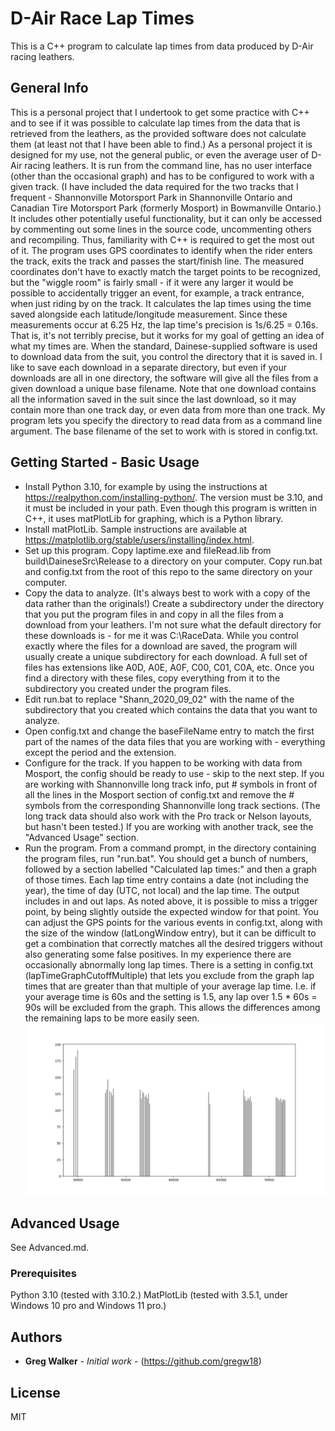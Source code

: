 # D-Air Race Lap Times

This is a C++ program to calculate lap times from data produced by D-Air racing leathers.

## General Info
This is a personal project that I undertook to get some practice with C++ and to see if it was possible to calculate lap times from the data that is retrieved from the leathers, as the provided software does not calculate them (at least not that I have been able to find.)
As a personal project it is designed for my use, not the general public, or even the average user of D-Air racing leathers. It is run from the command line, has no user interface (other than the occasional graph) and has to be configured to work with a given track. (I have included the data required for the two tracks that I frequent - Shannonville Motorsport Park in Shannonville Ontario and Canadian Tire Motorsport Park (formerly Mosport) in Bowmanville Ontario.) It includes other potentially useful functionality, but it can only be accessed by commenting out some lines in the source code, uncommenting others and recompiling. Thus, familiarity with C++ is required to get the most out of it.
The program uses GPS coordinates to identify when the rider enters the track, exits the track and passes the start/finish line. The measured coordinates don't have to exactly match the target points to be recognized, but the "wiggle room" is fairly small - if it were any larger it would be possible to accidentally trigger an event, for example, a track entrance, when just riding by on the track.
It calculates the lap times using the time saved alongside each latitude/longitude measurement. Since these measurements occur at 6.25 Hz, the lap time's precision is 1s/6.25 = 0.16s. That is, it's not terribly precise, but it works for my goal of getting an idea of what my times are.
When the standard, Dainese-supplied software is used to download data from the suit, you control the directory that it is saved in. I like to save each download in a separate directory, but even if your downloads are all in one directory, the software will give all the files from a given download a unique base filename. Note that one download contains all the information saved in the suit since the last download, so it may contain more than one track day, or even data from more than one track.
My program lets you specify the directory to read data from as a command line argument. The base filename of the set to work with is stored in config.txt.

## Getting Started - Basic Usage
- Install Python 3.10, for example by using the instructions at https://realpython.com/installing-python/. The version must be 3.10, and it must be included in your path. Even though this program is written in C++, it uses matPlotLib for graphing, which is a Python library.
- Install matPlotLib. Sample instructions are available at https://matplotlib.org/stable/users/installing/index.html.
- Set up this program. Copy laptime.exe and fileRead.lib from build\DaineseSrc\Release to a directory on your computer. Copy run.bat and config.txt from the root of this repo to the same directory on your computer.
- Copy the data to analyze. (It's always best to work with a copy of the data rather than the originals!) Create a subdirectory under the directory that you put the program files in and copy in all the files from a download from your leathers. I'm not sure what the default directory for these downloads is - for me it was C:\RaceData. While you control exactly where the files for a download are saved, the program will usually create a unique subdirectory for each download. A full set of files has extensions like A0D, A0E, A0F, C00, C01, C0A, etc. Once you find a directory with these files, copy everything from it to the subdirectory you created under the program files.
- Edit run.bat to replace "Shann_2020_09_02" with the name of the subdirectory that you created which contains the data that you want to analyze.
- Open config.txt and change the baseFileName entry to match the first part of the names of the data files that you are working with - everything except the period and the extension. 
- Configure for the track. If you happen to be working with data from Mosport, the config should be ready to use - skip to the next step. If you are working with Shannonville long track info, put # symbols in front of all the lines in the Mosport section of config.txt and remove the # symbols from the corresponding Shannonville long track sections. (The long track data should also work with the Pro track or Nelson layouts, but hasn't been tested.) If you are working with another track, see the "Advanced Usage" section.
- Run the program. From a command prompt, in the directory containing the program files, run "run.bat". You should get a bunch of numbers, followed by a section labelled "Calculated lap times:" and then a graph of those times.
Each lap time entry contains a date (not including the year), the time of day (UTC, not local) and the lap time. The output includes in and out laps.
As noted above, it is possible to miss a trigger point, by being slightly outside the expected window for that point. You can adjust the GPS points for the various events in config.txt, along with the size of the window (latLongWindow entry), but it can be difficult to get a combination that correctly matches all the desired triggers without also generating some false positives.
In my experience there are occasionally abnormally long lap times. There is a setting in config.txt (lapTimeGraphCutoffMultiple) that lets you exclude from the graph lap times that are greater than that multiple of your average lap time. I.e. if your average time is 60s and the setting is 1.5, any lap over 1.5 * 60s = 90s will be excluded from the graph. This allows the differences among the remaining laps to be more easily seen.
![Lap Times](./images/LapTimesBar.jpeg)

## Advanced Usage
See Advanced.md.

### Prerequisites

Python 3.10 (tested with 3.10.2.)
MatPlotLib (tested with 3.5.1, under Windows 10 pro and Windows 11 pro.)



## Authors

* **Greg Walker** - *Initial work* - (https://github.com/gregw18)


## License

MIT
